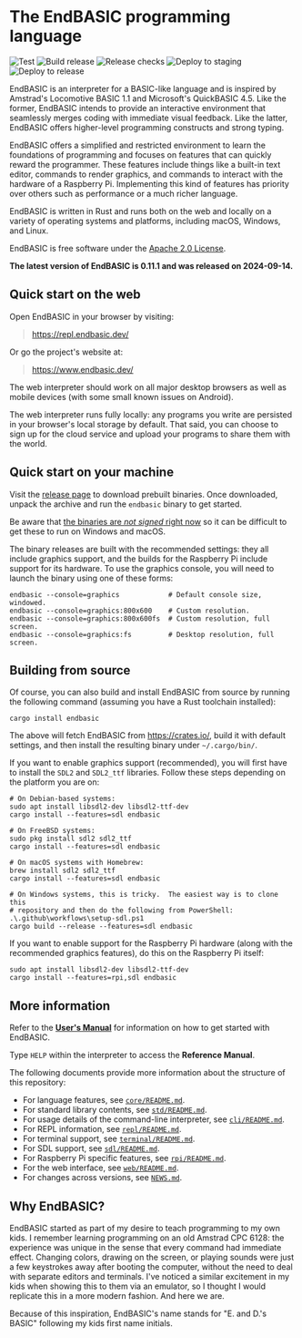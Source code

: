 # The EndBASIC programming language  

![Test](https://github.com/endbasic/endbasic/actions/workflows/test.yml/badge.svg?branch=master)
![Build release](https://github.com/endbasic/endbasic/actions/workflows/build.yml/badge.svg?branch=master)
![Release checks](https://github.com/endbasic/endbasic/actions/workflows/release.yml/badge.svg?branch=master)
![Deploy to staging](https://github.com/endbasic/endbasic/actions/workflows/deploy-staging.yml/badge.svg)
![Deploy to release](https://github.com/endbasic/endbasic/actions/workflows/deploy-release.yml/badge.svg)

EndBASIC is an interpreter for a BASIC-like language and is inspired by
Amstrad's Locomotive BASIC 1.1 and Microsoft's QuickBASIC 4.5.  Like the former,
EndBASIC intends to provide an interactive environment that seamlessly merges
coding with immediate visual feedback.  Like the latter, EndBASIC offers
higher-level programming constructs and strong typing.

EndBASIC offers a simplified and restricted environment to learn the foundations
of programming and focuses on features that can quickly reward the programmer.
These features include things like a built-in text editor, commands to
render graphics, and commands to interact with the hardware of a Raspberry
Pi.  Implementing this kind of features has priority over others such as
performance or a much richer language.

EndBASIC is written in Rust and runs both on the web and locally on a variety of
operating systems and platforms, including macOS, Windows, and Linux.

EndBASIC is free software under the [Apache 2.0 License](LICENSE).

**The latest version of EndBASIC is 0.11.1 and was released on 2024-09-14.**

## Quick start on the web

Open EndBASIC in your browser by visiting:

> <https://repl.endbasic.dev/>

Or go the project's website at:

> <https://www.endbasic.dev/>

The web interpreter should work on all major desktop browsers as well as mobile
devices (with some small known issues on Android).

The web interpreter runs fully locally: any programs you write are persisted in
your browser's local storage by default.  That said, you can choose to sign up
for the cloud service and upload your programs to share them with the world.

## Quick start on your machine

Visit the
[release page](https://github.com/endbasic/endbasic/releases/tag/endbasic-0.11.1)
to download prebuilt binaries.  Once downloaded, unpack the archive and run the
`endbasic` binary to get started.

Be aware that [the binaries are *not signed* right
now](https://github.com/endbasic/endbasic/issues/137) so it can be difficult to
get these to run on Windows and macOS.

The binary releases are built with the recommended settings: they all include
graphics support, and the builds for the Raspberry Pi include support for its
hardware.  To use the graphics console, you will need to launch the binary
using one of these forms:

```shell
endbasic --console=graphics            # Default console size, windowed.
endbasic --console=graphics:800x600    # Custom resolution.
endbasic --console=graphics:800x600fs  # Custom resolution, full screen.
endbasic --console=graphics:fs         # Desktop resolution, full screen.
```

## Building from source

Of course, you can also build and install EndBASIC from source by running the
following command (assuming you have a Rust toolchain installed):

```shell
cargo install endbasic
```

The above will fetch EndBASIC from <https://crates.io/>, build it with default
settings, and then install the resulting binary under `~/.cargo/bin/`.

If you want to enable graphics support (recommended), you will first have to
install the `SDL2` and `SDL2_ttf` libraries.  Follow these steps depending on
the platform you are on:

```shell
# On Debian-based systems:
sudo apt install libsdl2-dev libsdl2-ttf-dev
cargo install --features=sdl endbasic

# On FreeBSD systems:
sudo pkg install sdl2 sdl2_ttf
cargo install --features=sdl endbasic

# On macOS systems with Homebrew:
brew install sdl2 sdl2_ttf
cargo install --features=sdl endbasic

# On Windows systems, this is tricky.  The easiest way is to clone this
# repository and then do the following from PowerShell:
.\.github\workflows\setup-sdl.ps1
cargo build --release --features=sdl endbasic
```

If you want to enable support for the Raspberry Pi hardware (along with the
recommended graphics features), do this on the Raspberry Pi itself:

```shell
sudo apt install libsdl2-dev libsdl2-ttf-dev
cargo install --features=rpi,sdl endbasic
```

## More information

Refer to the [**User's Manual**](https://www.endbasic.dev/docs.html) for
information on how to get started with EndBASIC.

Type `HELP` within the interpreter to access the **Reference Manual**.

The following documents provide more information about the structure of
this repository:

*   For language features, see [`core/README.md`](core/README.md).
*   For standard library contents, see [`std/README.md`](std/README.md).
*   For usage details of the command-line interpreter, see
    [`cli/README.md`](cli/README.md).
*   For REPL information, see [`repl/README.md`](repl/README.md).
*   For terminal support, see [`terminal/README.md`](terminal/README.md).
*   For SDL support, see [`sdl/README.md`](sdl/README.md).
*   For Raspberry Pi specific features, see [`rpi/README.md`](rpi/README.md).
*   For the web interface, see [`web/README.md`](web/README.md).
*   For changes across versions, see [`NEWS.md`](NEWS.md).

## Why EndBASIC?

EndBASIC started as part of my desire to teach programming to my own kids.
I remember learning programming on an old Amstrad CPC 6128: the experience was
unique in the sense that every command had immediate effect.  Changing colors,
drawing on the screen, or playing sounds were just a few keystrokes away after
booting the computer, without the need to deal with separate editors and
terminals.  I've noticed a similar excitement in my kids when showing this to
them via an emulator, so I thought I would replicate this in a more modern
fashion.  And here we are.

Because of this inspiration, EndBASIC's name stands for "E. and D.'s BASIC"
following my kids first name initials.
